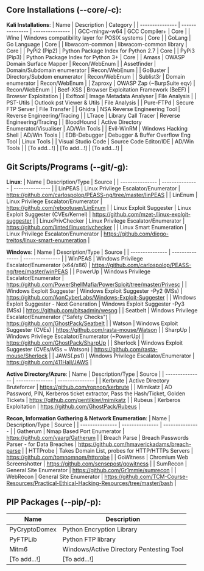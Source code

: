 ## Core Installations (--core/-c):

**Kali Installations**:
| Name | Description | Category |
| --------------- | --------------- | --------------- | 
| GCC-mingw-w64 | GCC Compiler+ | Core |
| Wine | Windows compatibility layer for POSIX systems | Core |
| GoLang | Go Language | Core |
| libwacom-common | libwacom-common library | Core |
| PyPi2 (Pip2) | Python Package Index for Python 2.7 | Core |
| PyPi3 (Pip3) | Python Package Index for Python 3+ | Core |
| Amass | OWASP Domain Surface Mapper | Recon/WebEnum |
| Assetfinder | Domain/Subdomain enumerator | Recon/WebEnum |
| GoBuster | Directory/Subdom enumerator | Recon/WebEnum |
| Sublist3r | Domain enumerator | Recon/WebEnum |
| Zaproxy | OWASP Zap (~BurpSuite eqv) | Recon/WebEnum |
| Beef-XSS | Browser Exploitation Framework (BeEF) | Browser Exploitation |
| Exiftool | Image Metadata Analyser | File Analysis |
| PST-Utils | Outlook pst Viewer & Utils | File Analysis |
| Pure-FTPd | Secure FTP Server | File Transfer |
| Ghidra | NSA Reverse Engineering Tool | Reverse Engineering/Tracing |
| LTrace | Library Call Tracer | Reverse Engineering/Tracing |
| BloodHound | Active Directory Enumerator/Visualiser | AD/Win Tools |
| Evil-WinRM | Windows Hacking Shell | AD/Win Tools |
| EDB-Debugger | Debugger & Buffer Overflow Eng Tool | Linux Tools |
| Visual Studio Code | Source Code Editor/IDE | AD/Win Tools |
| [To add...!] | [To add...!] | [To add...!] |

## Git Scripts/Programs (--git/-g):

**Linux**:
| Name | Description/Type | Source |
| --------------- | --------------- | --------------- |
| LinPEAS | Linux Privilege Escalator/Enumerator | https://github.com/carlospolop/PEASS-ng/tree/master/linPEAS |
| LinEnum | Linux Privilege Escalator/Enumerator | https://github.com/rebootuser/LinEnum |
| Linux Exploit Suggester | Linux Exploit Suggester (CVEs/Kernel) | https://github.com/mzet-/linux-exploit-suggester |
| LinuxPrivChecker | Linux Privilege Escalator/Enumerator | https://github.com/linted/linuxprivchecker |
| Linux Smart Enumeration | Linux Privilege Escalator/Enumerator | https://github.com/diego-treitos/linux-smart-enumeration |

**Windows**:
| Name | Description/Type | Source |
| --------------- | --------------- | --------------- |
| WinPEAS | Windows Privilege Escalator/Enumerator (x64/x86) | https://github.com/carlospolop/PEASS-ng/tree/master/winPEAS |
| PowerUp | Windows Privilege Escalator/Enumerator | https://github.com/PowerShellMafia/PowerSploit/tree/master/Privesc |
| Windows Exploit Suggester | Windows Exploit Suggester -Py2 (MSs) | https://github.com/AonCyberLabs/Windows-Exploit-Suggester |
| Windows Exploit Suggester - Next Generation | Windows Exploit Suggester -Py3 (MSs) | https://github.com/bitsadmin/wesng |
| Seatbelt | Windows Privilege Escalator/Enumerator ("Safety Checks") | https://github.com/GhostPack/Seatbelt |
| Watson | Windows Exploit Suggester (CVEs) | https://github.com/rasta-mouse/Watson |
| SharpUp | Windows Privilege Escalator/Enumerator (~PowerUp) | https://github.com/GhostPack/SharpUp |
| Sherlock | Windows Exploit Suggester (CVEs/MSs ~ Watson) | https://github.com/rasta-mouse/Sherlock |
| JAWS(.ps1) | Windows Privilege Escalator/Enumerator | https://github.com/411Hall/JAWS |

**Active Directory/Azure**:
| Name | Description/Type | Source |
| --------------- | --------------- | --------------- |
| Kerbrute | Active Directory Bruteforcer | https://github.com/ropnop/kerbrute |
| Mimikatz | AD Password, PIN, Kerberos ticket extractor, Pass the Hash/Ticket, Golden Tickets | https://github.com/gentilkiwi/mimikatz |
| Rubeus | Kerberos Exploitation | https://github.com/GhostPack/Rubeus |

**Recon, Information Gathering & Network Enumeration**:
| Name | Description/Type | Source |
| --------------- | --------------- | --------------- |
| Gatherum | Nmap Based Port Enumerator | https://github.com/vaarg/Gatherum |
| Breach Parse | Breach Passwords Parser - for Data Breaches | https://github.com/hmaverickadams/breach-parse |
| HTTProbe | Takes Domain List, probes for HTTP/HTTPs Servers | https://github.com/tomnomnom/httprobe |
| GoWitness | Chromium Web Screenshotter | https://github.com/sensepost/gowitness |
| SumRecon | General Site Enumerator | https://github.com/Gr1mmie/sumrecon |
| WebRecon | General Site Enumerator | https://github.com/TCM-Course-Resources/Practical-Ethical-Hacking-Resources/tree/master/bash |

## PIP Packages (--pip/-p):

| Name | Description | 
| --------------- | --------------- | 
| PyCryptoDomex | Python Encryption Library |
| PyFTPLib | Python FTP library |
| Mitm6 | Windows/Active Directory Pentesting Tool |
| [To add...!] | [To add...!] |
